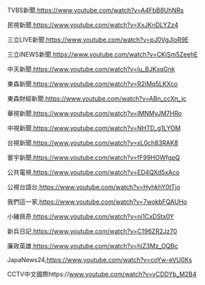 TVBS新聞,https://www.youtube.com/watch?v=A4FbB8UhNRs

民視新聞,https://www.youtube.com/watch?v=XxJKnDLYZz4

三立LIVE新聞,https://www.youtube.com/watch?v=pJ0VgJloR9E

三立iNEWS新聞,https://www.youtube.com/watch?v=CKjSm5ZeehE

中天新聞,https://www.youtube.com/watch?v=lu_BJKxqGnk

東森新聞,https://www.youtube.com/watch?v=R2iMq5LKXco

東森財經新聞,https://www.youtube.com/watch?v=ABn_ccXn_jc

華視新聞,https://www.youtube.com/watch?v=IMNMyJM7HRo

中視新聞,https://www.youtube.com/watch?v=NHTD_g1LYOM

台視新聞,https://www.youtube.com/watch?v=xL0ch83RAK8

寰宇新聞,https://www.youtube.com/watch?v=fF99HOWfgpQ

公共電視,https://www.youtube.com/watch?v=ED4QXd5xAco

公視台語台,https://www.youtube.com/watch?v=HyhkhY0tTjo

我們這一家,https://www.youtube.com/watch?v=7wokbFQAUHo

小豬佩奇,https://www.youtube.com/watch?v=ni1CxDStx0Y

新兵日記,https://www.youtube.com/watch?v=C196ZR2Jz70

廉政英雄,https://www.youtube.com/watch?v=hlZ3Mz_OQBc

JapaNews24,https://www.youtube.com/watch?v=coYw-eVU0Ks

CCTV中文國際https://www.youtube.com/watch?v=vCDDYb_M2B4
